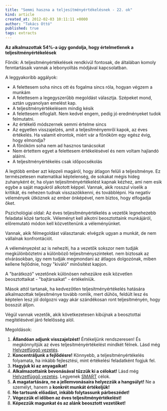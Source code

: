 ```yaml
---
title: "Semmi haszna a teljesítményértékelésnek - 22. ok"
kind: article
created_at: 2012-02-03 10:11:11 +0000
author: "Takács Ottó"
published: true
tags: extracts
---
```

__Az alkalmazottak 54%-a úgy gondolja, hogy értelmetlenek a teljesítményértékelések__

Főnök: A teljesítményértékelések rendkívül fontosak, de általában komoly fenntartásaik vannak  a lebonyolítás módjával kapcsolatban. 

A leggyakoribb aggályok:

- A felettesem soha nincs ott és fogalma sincs róla, hogyan végzem a munkám
- A felettesem a legegyszerűbb megoldást választja. Szépeket mond, aztán ugyanolyan emelést kap.
- A teljesítményértékelésem mindig késik
- A felettesem elfoglalt. Nem kedvel engem, pedig jó eredményeket tudok felmutatni.
- Az értékelő módszernek semmi értelme sincs
- Az egyetlen visszajelzés, amit a teljesítményemről kapok, az éves értékelés. Ha valamit elrontok, miért vár a főnököm egy egész évig, hogy elmondja?
- A főnököm soha nem ad hasznos tanácsokat
- Nem értettem egyet a felettesem értékelésével és nem voltam hajlandó aláírni.
- A teljesítményértékelés csak időpocsékolás

A legtöbb ember azt képzeli magáról, hogy átlagon felüli a teljesítménye. Ez természetesen matematikai képtelenség, de sokakat mégis hideg zuhanyként ér, ha olyan teljesítményértékelést kapnak kézhez, ami nem esik egybe a saját magukról alkotott képpel. Vannak, akik rosszul viselik a kritikát, és nehezen tudnak visszazökkenni, és továbblépni. Ha negatív vélemények ütköznek az ember önképével, nem biztos, hogy elfogadja őket.

Pszichológiai oldal: Az éves teljesítményértékelés a vezetők legnehezebb feladatai közé tartozik. Véleményt kell alkotni beosztottaink munkájáról, előremutató módon kell közvetítenünk a véleményünket.

Vannak, akik félmegoldást választanak: elvégzik ugyan a munkát, de nem vállalnak konfrontációt.

A véleményezést az is nehezíti, ha a vezetők sokszor nem tudják megkülönböztetni a különböző teljesítményszinteket. nem biztosak az elvárásokban, így nem tudják megmondani az átlagos dolgozónak, miben kellene fejlődnie, hogy "kiváló" minősítést kapjon. 

A "barátkozó" vezetőnek különösen nehezükre esik közvetlen beosztottaikat - "bajtársaikat" - értékelniük.

Mások attól tartanak, ha kedvezőtlen teljesítményértékelés hatására alkalmazottak teljesítménye tovább romlik, mert dühös, feldúlt lesz és képtelen lesz jól dolgozni vagy akár szándékosan ront teljesítményén, hogy bosszút álljon.

Végül vannak vezetők, akik következetesen kibújnak a beosztottai megítélésével járó felelősség alól.

Megoldások:

1. __Állandóan adjunk visszajelzést!__ Értékeljünk rendszeresen! És megkönnyítjük az éves teljesítményértékelést mindkét félnek. Lásd még [Helyzetfüggő vezetés](http://www.qualityontime.eu/review/helyzetfuggo-vezetes-kenneth-blanchard).
2. __Koncentráljunk a fejlődésre!__ Könnyebb, a teljesítményértékelés folyamata, ha inkább fejlesztési, mint értékelési feladatként fogjuk fel.
3. __Hagyjuk ki az anyagaikat!__
4. __Alkalmazottaink bevonásával tűzzük ki a célokat!__ Lásd még [Helyzetfüggő vezetés](http://www.qualityontime.eu/review/helyzetfuggo-vezetes-kenneth-blanchard). Legyenek [SMART](http://en.wikipedia.org/wiki/SMART_criteria) célok.
5. __A magatartására, ne a jellemvonásaira helyezzük a hangsúlyt!__ Ne a személyt, hanem a __konkrét munkát értékeljük!__
6. __Ne tartsunk előadást, inkább folytassunk párbeszédet!__
7. __Végezzük el időben az éves teljesítményértékelést!__
8. __Képezzük magunkat és az alánk beosztott vezetőket!__



<div class='old-comments'></div>